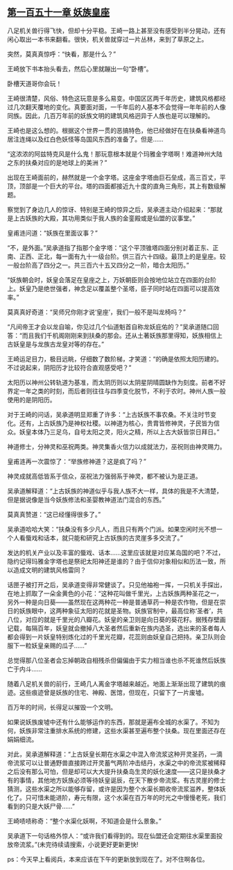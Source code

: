 ## [第一百五十一章 妖族皇座](https://www.xxbiquge.com/11_11207/8915521.html)


  八足机关兽行得飞快，但却十分平稳。王崎一路上甚至没有感受到半分晃动，还有闲心取出一本书来翻看。很快，机关兽就穿过一片丛林，来到了草原之上。

  突然，莫真真惊呼：“快看，那是什么？”

  王崎放下书本抬头看去，然后心里就蹦出一句“卧槽”。

  卧槽天道哥你会玩！

  王崎很清楚，风俗、特色这玩意是多么易变。中国区区两千年历史，建筑风格都经过几次翻天覆地的变化。真要面对面，一千年后的人基本不会觉得一年年前的人像同族。因此，几百万年前的妖族文明的建筑风格迥异于人族也是可以理解的。

  王崎也是这么想的。根据这个世界一贯的恶搞特色，他已经做好在在扶桑看神道鸟居注连绳以及红白色妖怪等岛国风东西的准备了。但是……

  “这浓浓的阿兹特克风是什么鬼！那玩意根本就是个玛雅金字塔啊！难道神州大陆之东的扶桑对应的是地球上的美洲？”

  出现在王崎面前的，赫然就是一个金字塔。这座金字塔由巨石垒成，高三百丈，平顶，顶部是一个巨大的平台。塔的四面都接近九十度的直角三角形，其上有数级解题。

  察觉到了身边几人的惊讶、特别是王崎的惊异之后，吴承道主动介绍起来：“那就是上古妖族的大殿，其功用类似于我人族的金銮殿或是仙盟的议事堂。”

  皇甫涟问道：“妖族在里面议事？”

  “不，是外面。”吴承道指了指那个金字塔：“这个平顶锥塔四面分别对着正东、正南、正西、正北，每一面有九十一级台阶。供三百六十四级。最顶上的是皇座。较一般台阶高了四分之一。共三百六十五又四分之一阶，暗合太阳历。”

  “妖族朝会时，妖皇会落足在皇座之上，万妖朝臣则会按地位站立在四面的台阶上。妖皇乃是绝世强者，神念足以覆盖整个圣塔，臣子同时站在四面可以提高效率。”

  莫真真好奇道：“吴师兄你刚才说‘皇座’，我们一般不是叫龙椅吗？”

  “凡间帝王才会以龙自喻，你见过几个仙道魁首自称龙妖庇佑的？”吴承道随口回答：“而且我们千机阁刚刚来到扶桑的那会。还从土著妖族那里得知，妖族相信上古妖皇是与龙族古龙皇对等的存在。”

  王崎运足目力，极目远眺，仔细数了数阶梯，才笑道：“的确是依照太阳历建的。不过说起来，阴阳历才比较符合直观感受吧？”

  太阳历以神州公转轨道为基准，而太阴历则以太阴星阴晴圆缺作为刻度。前者不好界定一年之类的时刻，而后者则往往与四季变化脱节，不利于农时。神州人族一般使用的是阴阳历。

  对于王崎的问话，吴承道明显郑重了许多：“上古妖族不事农桑。不关注时节变化。还有，上古妖族乃是神权社稷。以神道为核心，贵胄皆修神灵，子民皆为信众。妖皇本体乃三足乌，自号太阳之灵，阳火之精，所以上古大妖皆崇日拜日。”

  神道修士，分神灵和巫祝两类。神灵集香火信力以成就法力，巫祝则由神灵赐力。

  皇甫涟再一次震惊了：“举族修神道？这是疯了吗？”

  神灵成就高低皆系于信众，巫祝法力强弱系于神灵，都不被认为是正道。

  吴承道解释道：“上古妖族的神道似乎与我人族不大一样，具体的我是不大清楚，但是据说像是当今妖族修法和圣婴教神道法门混合的东西。”

  莫真真赞道：“这已经懂得很多了。”

  吴承道哈哈大笑：“扶桑没有多少凡人，而且只有两个门派。如果空闲时光不想一个人看蜃戏和话本，就只能和研究上古妖族的古灵崖多多交流了。”

  发达的机关产业以及丰富的蜃戏、话本……这里应该就是对应某岛国的吧？不过，隐约记得玛雅金字塔也是祭祀太阳神还是谁的？由于信仰对象相似和历法一致，所以造成文明的建筑风格雷同？

  话匣子被打开之后，吴承道变得非常健谈了。只见他袖袍一挥，一只机关手探出，在地上抓取了一朵金黄色的小花：“这种花叫做千里光，上古妖族两种圣花之一，另外一种是向日葵——虽然现在这两种花一种是普通草药一种是农作物，但是在崇日的妖族眼中，这两种象征太阳的花就是圣物。妖族官制中，最高位称‘圣者’，共八位，对应的就是千里光的八瓣花。妖皇的亲卫则是向日葵的葵花籽。据残存壁画记载，每隔百年，妖皇就会撤掉八大圣者然后重新在族内选圣，选出来的圣者每人都会得到一片妖皇特别炼化过的千里光花瓣，花蕊则由妖皇自己把持。亲卫队则会服下一粒妖皇亲赐的瓜子……”

  总觉得那八位圣者会忘掉朝政自相残杀但偏偏由于实力相当谁也杀不死谁然后妖族亡于内斗……

  随着八足机关兽的前行，王崎几人离金字塔越来越近。地面上渐渐出现了建筑的痕迹。这些痕迹曾是妖族的住宅、神殿、医馆，但现在，只留下了一片废墟。

  百万年的时间，长得足以摧毁一个文明。

  如果说妖族废墟中还有什么能够运作的东西，那就是遍布全城的水渠了。不知为何，妖族非常注重排水系统的修建，这些水渠甚至遍布整个扶桑。现在里面还存在娟娟细流。

  对此，吴承道解释道：“上古妖皇长期在水渠之中混入帝流浆这种开灵圣药，一滴帝流浆可以让普通野兽直接跨过开灵蓄气两阶冲击结丹，水渠之中的帝流浆被稀释之后没有那么可怕，但是却可以大大提升扶桑岛生灵的妖化速度——这只是扶桑才有的事情，其他地方妖族必须等待妖皇诞辰，在天下散步帝流浆。有古灵崖的修士猜测，这些水渠之所以能够存留，或许是因为整个水渠长期收帝流浆滋养，整体妖化了。只可惜未能进阶，寿元有限，这个水渠在百万年的时光之中慢慢老死，我们看到的只是大妖尸骨……”

  王崎啧啧称奇：“整个水渠化妖啊，不知道会是什么景象。”

  吴承道下一句话格外惊人：“或许我们看得到的。现在仙盟还会定期往水渠里面投放帝流浆。”(未完待续请搜索，小说更好更新更快!

  ps：今天早上看阅兵，本来应该在下午的更新放到现在了。对不住啊各位。
